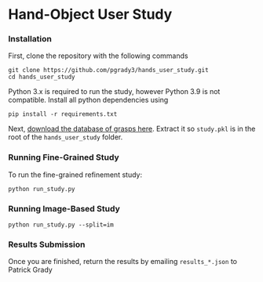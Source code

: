 # Hand-Object User Study

### Installation

First, clone the repository with the following commands
```
git clone https://github.com/pgrady3/hands_user_study.git
cd hands_user_study
```


Python 3.x is required to run the study, however Python 3.9 is not compatible. Install all python dependencies using

```
pip install -r requirements.txt
```
Next, [download the database of grasps here](https://www.dropbox.com/sh/saygfywfgi4458n/AADvnUWyS61IDnkvTyhuhadaa?dl=0). Extract it so `study.pkl` is in the root of the `hands_user_study` folder.


### Running Fine-Grained Study

To run the fine-grained refinement study:
```
python run_study.py
```

### Running Image-Based Study

```
python run_study.py --split=im
```

### Results Submission
Once you are finished, return the results by emailing `results_*.json` to Patrick Grady
